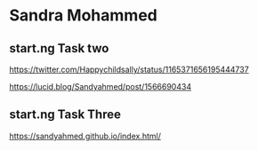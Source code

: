 # Sandra Mohammed

## start.ng Task two

https://twitter.com/Happychildsally/status/1165371656195444737

https://lucid.blog/Sandyahmed/post/1566690434

## start.ng Task Three

https://sandyahmed.github.io/index.html/